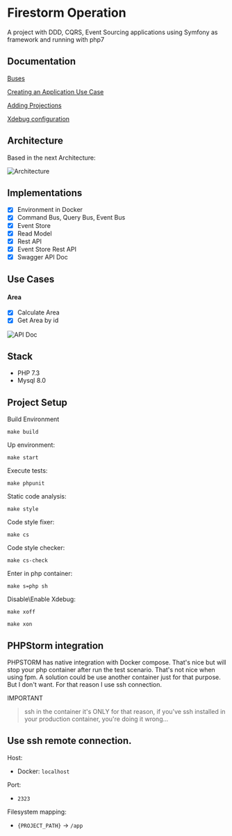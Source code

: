 # Firestorm Operation

A project with DDD, CQRS, Event Sourcing applications using Symfony as framework and running with php7

## Documentation

[Buses](https://github.com/dberniell/firestorm-opration/tree/master/doc/GetStarted/Buses.md)

[Creating an Application Use Case](https://github.com/dberniell/firestorm-opration/tree/master/doc/GetStarted/UseCases.md)

[Adding Projections](https://github.com/dberniell/firestorm-opration/tree/master/doc/GetStarted/Projections.md)

[Xdebug configuration](https://github.com/dberniell/firestorm-opration/blob/master/doc/GetStarted/Xdebug.md)

## Architecture

Based in the next Architecture:

![Architecture](https://i.imgur.com/SzHgMft.png)

## Implementations

- [x] Environment in Docker
- [x] Command Bus, Query Bus, Event Bus
- [x] Event Store
- [x] Read Model
- [x] Rest API
- [x] Event Store Rest API 
- [x] Swagger API Doc

## Use Cases

#### Area
- [x] Calculate Area
- [x] Get Area by id

![API Doc](https://github.com/dberniell/firestorm-opration/tree/master/doc/Swagger.png)

## Stack

- PHP 7.3
- Mysql 8.0

## Project Setup
Build Environment

`make build`

Up environment:

`make start`

Execute tests:

`make phpunit`

Static code analysis:

`make style`

Code style fixer:

`make cs`

Code style checker:

`make cs-check`

Enter in php container:

`make s=php sh`

Disable\Enable Xdebug:

`make xoff`

`make xon`

## PHPStorm integration

PHPSTORM has native integration with Docker compose. That's nice but will stop your php container after run the test scenario. That's not nice when using fpm. A solution could be use another container just for that purpose. But I don't want. For that reason I use ssh connection.

IMPORTANT

> ssh in the container it's ONLY for that reason, if you've ssh installed in your production container, you're doing it wrong... 

Use ssh remote connection.
---

Host: 
- Docker: `localhost`

Port: 
 - `2323`

Filesystem mapping:
 - `{PROJECT_PATH}` -> `/app`
